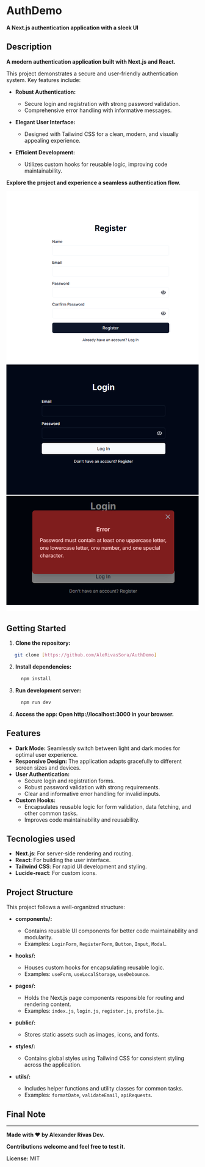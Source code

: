 # AuthDemo

**A Next.js authentication application with a sleek UI**

## Description

**A modern authentication application built with Next.js and React.**

This project demonstrates a secure and user-friendly authentication system. Key features include:

* **Robust Authentication:** 
    * Secure login and registration with strong password validation.
    * Comprehensive error handling with informative messages.

* **Elegant User Interface:** 
    * Designed with Tailwind CSS for a clean, modern, and visually appealing experience.

* **Efficient Development:** 
    * Utilizes custom hooks for reusable logic, improving code maintainability.

**Explore the project and experience a seamless authentication flow.** 

<img src="public/screen.png" alt="screenshot" width="600"/>
<img src="public/screen2.png" alt="screenshot" width="600"/>
<img src="public/screen3.png" alt="screenshot" width="600"/>

## Getting Started

   1. **Clone the repository:**
   
   ```bash
      git clone [https://github.com/AleRivasSora/AuthDemo]
   ```
   2. **Install dependencies:**
      
       ```bash
         npm install
       ```
   
   4. **Run development server:**
   
      ```bash
        npm run dev
      ```
   4. **Access the app: Open http://localhost:3000 in your browser.**
## Features

* **Dark Mode:** Seamlessly switch between light and dark modes for optimal user experience.
* **Responsive Design:** The application adapts gracefully to different screen sizes and devices.
* **User Authentication:** 
    * Secure login and registration forms.
    * Robust password validation with strong requirements.
    * Clear and informative error handling for invalid inputs.
* **Custom Hooks:** 
    * Encapsulates reusable logic for form validation, data fetching, and other common tasks. 
    * Improves code maintainability and reusability.
## Tecnologies used

- **Next.js**: For server-side rendering and routing.
- **React**: For building the user interface.
- **Tailwind CSS**: For rapid UI development and styling.
- **Lucide-react**: For custom icons.

## Project Structure

This project follows a well-organized structure:

* **components/:** 
    * Contains reusable UI components for better code maintainability and modularity. 
    * Examples: `LoginForm`, `RegisterForm`, `Button`, `Input`, `Modal`.

* **hooks/:** 
    * Houses custom hooks for encapsulating reusable logic.
    * Examples: `useForm`, `useLocalStorage`, `useDebounce`.

* **pages/:** 
    * Holds the Next.js page components responsible for routing and rendering content.
    * Examples: `index.js`, `login.js`, `register.js`, `profile.js`.

* **public/:** 
    * Stores static assets such as images, icons, and fonts.

* **styles/:** 
    * Contains global styles using Tailwind CSS for consistent styling across the application.

* **utils/:** 
    * Includes helper functions and utility classes for common tasks.
    * Examples: `formatDate`, `validateEmail`, `apiRequests`.
## Final Note

---
**Made with ❤️ by Alexander Rivas Dev.**

**Contributions welcome and feel free to test it.**

**License:** MIT
